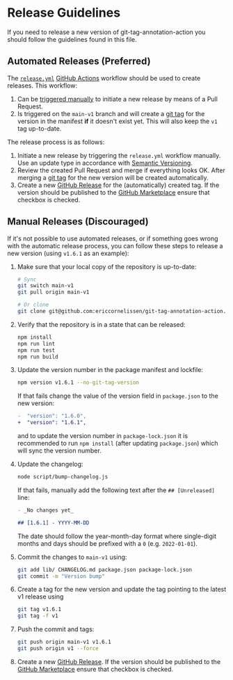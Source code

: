 # Release Guidelines

If you need to release a new version of git-tag-annotation-action you should
follow the guidelines found in this file.

## Automated Releases (Preferred)

The [`release.yml`](./.github/workflows/release.yml) [GitHub Actions] workflow
should be used to create releases. This workflow:

1. Can be [triggered manually] to initiate a new release by means of a Pull
   Request.
1. Is triggered on the `main-v1` branch and will create a [git tag] for the
   version in the manifest **if** it doesn't exist yet. This will also keep the
   `v1` tag up-to-date.

The release process is as follows:

1. Initiate a new release by triggering the `release.yml` workflow manually. Use
   an update type in accordance with [Semantic Versioning].
1. Review the created Pull Request and merge if everything looks OK. After
   merging a [git tag] for the new version will be created automatically.
1. Create a new [GitHub Release] for the (automatically) created tag. If the
   version should be published to the [GitHub Marketplace] ensure that checkbox
   is checked.

## Manual Releases (Discouraged)

If it's not possible to use automated releases, or if something goes wrong with
the automatic release process, you can follow these steps to release a new
version (using `v1.6.1` as an example):

1. Make sure that your local copy of the repository is up-to-date:

   ```sh
   # Sync
   git switch main-v1
   git pull origin main-v1

   # Or clone
   git clone git@github.com:ericcornelissen/git-tag-annotation-action.git
   ```

1. Verify that the repository is in a state that can be released:

   ```sh
   npm install
   npm run lint
   npm run test
   npm run build
   ```

1. Update the version number in the package manifest and lockfile:

   ```sh
   npm version v1.6.1 --no-git-tag-version
   ```

   If that fails change the value of the version field in `package.json` to the
   new version:

   ```diff
   -  "version": "1.6.0",
   +  "version": "1.6.1",
   ```

   and to update the version number in `package-lock.json` it is recommended to
   run `npm install` (after updating `package.json`) which will sync the version
   number.

1. Update the changelog:

   ```sh
   node script/bump-changelog.js
   ```

   If that fails, manually add the following text after the `## [Unreleased]`
   line:

   ```md
   - _No changes yet_

   ## [1.6.1] - YYYY-MM-DD
   ```

   The date should follow the year-month-day format where single-digit months
   and days should be prefixed with a `0` (e.g. `2022-01-01`).

1. Commit the changes to `main-v1` using:

   ```sh
   git add lib/ CHANGELOG.md package.json package-lock.json
   git commit -m "Version bump"
   ```

1. Create a tag for the new version and update the tag pointing to the latest v1
   release using

   ```sh
   git tag v1.6.1
   git tag -f v1
   ```

1. Push the commit and tags:

   ```sh
   git push origin main-v1 v1.6.1
   git push origin v1 --force
   ```

1. Create a new [GitHub Release]. If the version should be published to the
   [GitHub Marketplace] ensure that checkbox is checked.

[git tag]: https://git-scm.com/book/en/v2/Git-Basics-Tagging
[github actions]: https://github.com/features/actions
[github marketplace]: https://github.com/marketplace
[github release]: https://docs.github.com/en/repositories/releasing-projects-on-github/managing-releases-in-a-repository
[semantic versioning]: https://semver.org/spec/v2.0.0.html
[triggered manually]: https://docs.github.com/en/actions/managing-workflow-runs/manually-running-a-workflow
